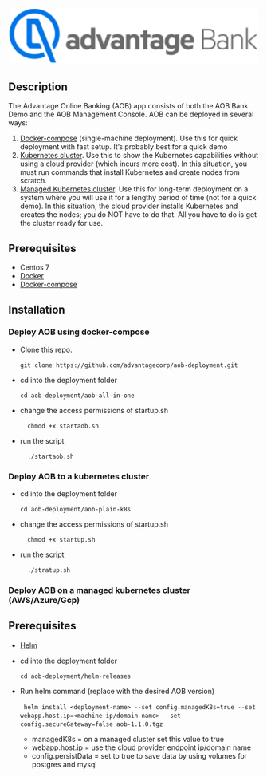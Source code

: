 <p align="center">
  <a href="https://ci.advantageonlinebanking.com/" target="blank"><img  width=500 src="https://github.com/advantagecorp/aob-deployment/blob/master/advantageBank-logo.svg" alt="Advantage Bank logo"></a>
</p>

## Description
The Advantage Online Banking (AOB) app consists of both the AOB Bank Demo and the AOB Management Console. AOB can be deployed in several ways:
1.	[Docker-compose](#deploy-aob-using-docker-compose) (single-machine deployment). Use this for quick deployment with fast setup. It’s  probably best for a quick demo
2.	[Kubernetes cluster](#deploy-aob-to-a-kubernetes-cluster). Use this to show the Kubernetes capabilities without using a cloud provider (which incurs more cost). In this situation, you must run commands that install Kubernetes and create nodes from scratch.
3.	[Managed Kubernetes cluster](#deploy-aob-on-a-managed-kubernetes-cluster-awsazuregcp). Use this for long-term deployment on a system where you will use it for a lengthy period of time (not for a quick demo). In this situation, the cloud provider installs Kubernetes and creates the nodes; you do NOT have to do that. All you have to do is get the cluster ready for use.

## Prerequisites
-   Centos 7
- [Docker](https://docs.docker.com/engine/install/centos/)
- [Docker-compose](https://docs.docker.com/compose/install/)

## Installation
### Deploy AOB using docker-compose
- Clone this repo.

      git clone https://github.com/advantagecorp/aob-deployment.git

- cd into the deployment folder

      cd aob-deployment/aob-all-in-one

- change the access permissions of startup.sh

        chmod +x startaob.sh

- run the script

        ./startaob.sh

### Deploy AOB to a kubernetes cluster
- cd into the deployment folder

      cd aob-deployment/aob-plain-k8s

- change the access permissions of startup.sh

        chmod +x startup.sh

- run the script

        ./stratup.sh

### Deploy AOB on a managed kubernetes cluster (AWS/Azure/Gcp)
## Prerequisites
- [Helm](https://helm.sh/docs/intro/install/)
- cd into the deployment folder

      cd aob-deployment/helm-releases
- Run helm command (replace with the desired AOB version)

    ` 
    helm install <deployment-name>
    --set config.managedK8s=true
    --set webapp.host.ip=<machine-ip/domain-name>
    --set config.secureGateway=false aob-1.1.0.tgz
      `


  - managedK8s = on a managed cluster set this value to true
  - webapp.host.ip = use the cloud provider endpoint ip/domain name
  - config.persistData = set to true to save data by using volumes for postgres and mysql
